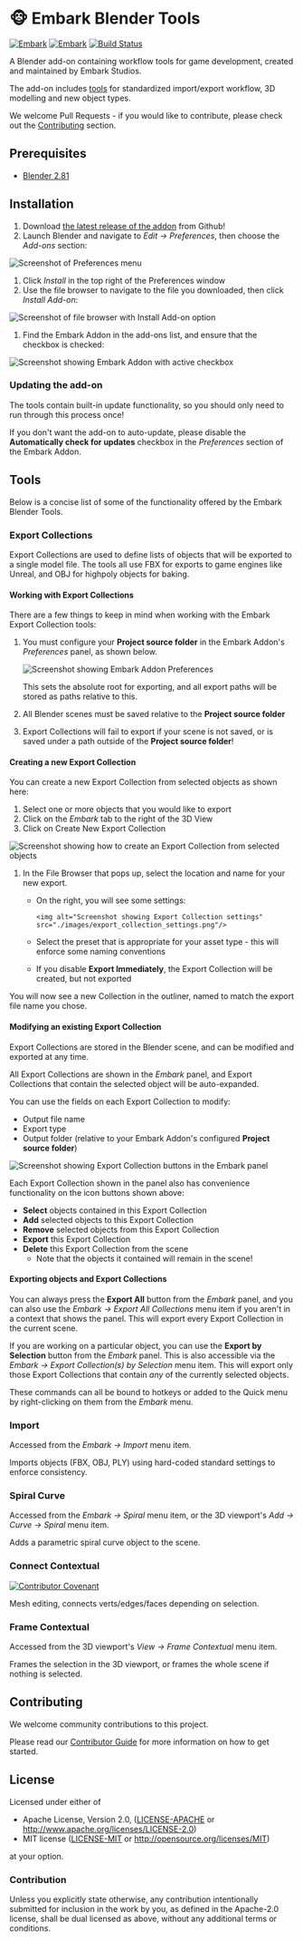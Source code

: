 # 🐵 Embark Blender Tools

[![Embark](https://img.shields.io/badge/embark-open%20source-blueviolet.svg)](https://embark.dev)
[![Embark](https://img.shields.io/badge/discord-ark-%237289da.svg?logo=discord)](https://discord.gg/dAuKfZS)
[![Build Status](https://github.com/EmbarkStudios/blender-tools/workflows/CI/badge.svg)](https://github.com/EmbarkStudios/blender-tools/actions?workflow=CI)

A Blender add-on containing workflow tools for game development, created and maintained by Embark Studios.

The add-on includes [tools](#tools) for standardized import/export workflow, 3D modelling and new object types.

We welcome Pull Requests - if you would like to contribute, please check out the [Contributing](#contributing) section.

## Prerequisites

-   [Blender 2.81](https://www.blender.org/download/)

## Installation

1. Download [the latest release of the addon](https://github.com/EmbarkStudios/blender-tools/releases/latest) from Github!
1. Launch Blender and navigate to _Edit -> Preferences_, then choose the _Add-ons_ section:

 <img alt="Screenshot of Preferences menu" src="./images/preferences.png"/>

1. Click _Install_ in the top right of the Preferences window
1. Use the file browser to navigate to the file you downloaded, then click _Install Add-on_:

 <img alt="Screenshot of file browser with Install Add-on option" src="./images/install_addon.png"/>

1. Find the Embark Addon in the add-ons list, and ensure that the checkbox is checked:

 <img alt="Screenshot showing Embark Addon with active checkbox" src="./images/enable_addon.png"/>

### Updating the add-on

The tools contain built-in update functionality, so you should only need to run through this process once!

If you don't want the add-on to auto-update, please disable the **Automatically check for updates** checkbox in the
_Preferences_ section of the Embark Addon.

## Tools

Below is a concise list of some of the functionality offered by the Embark Blender Tools.

### Export Collections

Export Collections are used to define lists of objects that will be exported to a single model file.
The tools all use FBX for exports to game engines like Unreal, and OBJ for highpoly objects for baking.

#### Working with Export Collections

There are a few things to keep in mind when working with the Embark Export Collection tools:

1. You must configure your **Project source folder** in the Embark Addon's _Preferences_ panel, as shown below.

    <img alt="Screenshot showing Embark Addon Preferences" src="./images/project_source_folder.png"/>

    This sets the absolute root for exporting, and all export paths will be stored as paths relative to this.

1. All Blender scenes must be saved relative to the **Project source folder**
1. Export Collections will fail to export if your scene is not saved, or is saved under a path outside of the **Project source folder**!

#### Creating a new Export Collection

You can create a new Export Collection from selected objects as shown here:

1. Select one or more objects that you would like to export
1. Click on the _Embark_ tab to the right of the 3D View
1. Click on Create New Export Collection

 <img alt="Screenshot showing how to create an Export Collection from selected objects" src="./images/create_export_collection.png"/>

1.  In the File Browser that pops up, select the location and name for your new export.

    -   On the right, you will see some settings:

            <img alt="Screenshot showing Export Collection settings" src="./images/export_collection_settings.png"/>

    -   Select the preset that is appropriate for your asset type - this will enforce some naming conventions
    -   If you disable **Export Immediately**, the Export Collection will be created, but not exported

You will now see a new Collection in the outliner, named to match the export file name you chose.

#### Modifying an existing Export Collection

Export Collections are stored in the Blender scene, and can be modified and exported at any time.

All Export Collections are shown in the _Embark_ panel, and Export Collections that contain the selected object will be auto-expanded.

You can use the fields on each Export Collection to modify:

-   Output file name
-   Export type
-   Output folder (relative to your Embark Addon's configured **Project source folder**)

<img alt="Screenshot showing Export Collection buttons in the Embark panel" src="./images/export_collection_buttons.png"/>

Each Export Collection shown in the panel also has convenience functionality on the icon buttons shown above:

-   **Select** objects contained in this Export Collection
-   **Add** selected objects to this Export Collection
-   **Remove** selected objects from this Export Collection
-   **Export** this Export Collection
-   **Delete** this Export Collection from the scene
    -   Note that the objects it contained will remain in the scene!

#### Exporting objects and Export Collections

You can always press the **Export All** button from the _Embark_ panel, and you can also use the
_Embark -> Export All Collections_ menu item if you aren't in a context that shows the panel.
This will export every Export Collection in the current scene.

If you are working on a particular object, you can use the **Export by Selection** button from the _Embark_ panel.
This is also accessible via the _Embark -> Export Collection(s) by Selection_ menu item.
This will export only those Export Collections that contain _any_ of the currently selected objects.

These commands can all be bound to hotkeys or added to the Quick menu by right-clicking on them from the _Embark_ menu.

### Import

Accessed from the _Embark -> Import_ menu item.

Imports objects (FBX, OBJ, PLY) using hard-coded standard settings to enforce consistency.

### Spiral Curve

Accessed from the _Embark -> Spiral_ menu item, or the 3D viewport's _Add -> Curve -> Spiral_ menu item.

Adds a parametric spiral curve object to the scene.

### Connect Contextual

[![Contributor Covenant](https://img.shields.io/badge/contributor%20covenant-v1.4-ff69b4.svg)](../CODE_OF_CONDUCT.md)

Mesh editing, connects verts/edges/faces depending on selection.

### Frame Contextual

Accessed from the 3D viewport's _View -> Frame Contextual_ menu item.

Frames the selection in the 3D viewport, or frames the whole scene if nothing is selected.

## Contributing

We welcome community contributions to this project.

Please read our [Contributor Guide](CONTRIBUTING.md) for more information on how to get started.

## License

Licensed under either of

-   Apache License, Version 2.0, ([LICENSE-APACHE](LICENSE-APACHE) or http://www.apache.org/licenses/LICENSE-2.0)
-   MIT license ([LICENSE-MIT](LICENSE-MIT) or http://opensource.org/licenses/MIT)

at your option.

### Contribution

Unless you explicitly state otherwise, any contribution intentionally submitted for inclusion in the work by you, as defined in the Apache-2.0 license, shall be dual licensed as above, without any additional terms or conditions.
